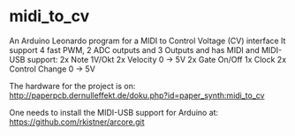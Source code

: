 # midi_to_cv
An Arduino Leonardo program for a MIDI to Control Voltage (CV) interface
It support 4 fast PWM, 2 ADC outputs and 3 Outputs and has MIDI and MIDI-USB support:
 2x Note  1V/Okt
 2x Velocity  0 -> 5V
 2x Gate On/Off
 1x Clock
 2x Control Change 0 -> 5V

The hardware for the project is on:
http://paperpcb.dernulleffekt.de/doku.php?id=paper_synth:midi_to_cv

One needs to install the MIDI-USB support for Arduino at:
https://github.com/rkistner/arcore.git
